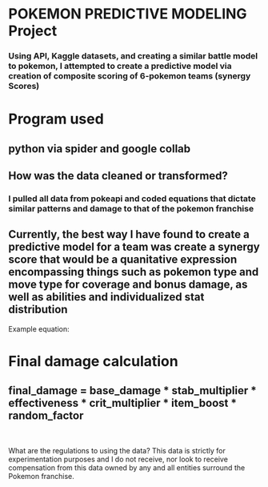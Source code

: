 # POKEMON PREDICTIVE MODELING Project
### Using API, Kaggle datasets, and creating a similar battle model to pokemon, I attempted to create a predictive model via creation of composite scoring of 6-pokemon teams (synergy Scores)

# Program used
## python via spider and google collab


## How was the data cleaned or transformed? 
### I pulled all data from pokeapi and coded equations that dictate similar patterns and damage to that of the pokemon franchise

## Currently, the best way I have found to create a predictive model for a team was create a synergy score that would be a quanitative expression encompassing things such as pokemon type and move type for coverage and bonus damage, as well as abilities and individualized stat distribution 

Example equation:
# Final damage calculation
## final_damage = base_damage * stab_multiplier * effectiveness * crit_multiplier * item_boost * random_factor
<br>




What are the regulations to using the data?
This data is strictly for experimentation purposes and I do not receive, nor look to receive compensation from this data owned by any and all entities surround the Pokemon franchise.
